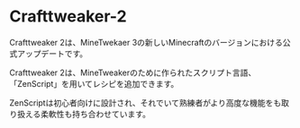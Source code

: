 # Crafttweaker-2

Crafttweaker 2は、MineTwekaer 3の新しいMinecraftのバージョンにおける公式アップデートです。

Crafttweaker 2は、MineTweakerのために作られたスクリプト言語、「ZenScript」を用いてレシピを追加できます。

ZenScriptは初心者向けに設計され、それでいて熟練者がより高度な機能をも取り扱える柔軟性も持ち合わせています。
